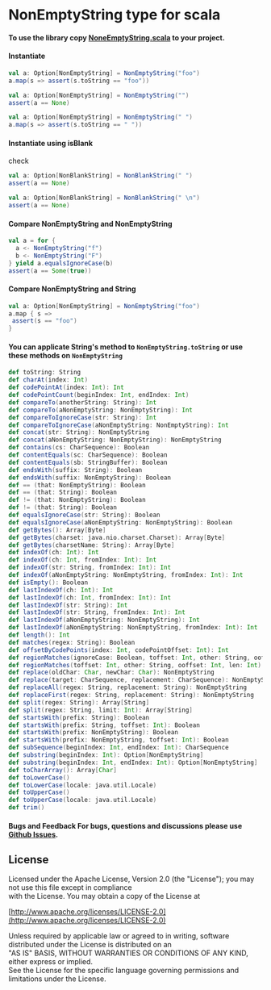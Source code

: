 # NonEmptyString type for scala  
 
#### To use the library copy [NoneEmptyString.scala](https://github.com/gekomad/non-empty-string/blob/master/src/main/scala/com/github/gekomad/nonemptystring/NonEmptyString.scala)  to your project.

#### Instantiate  
```scala 
val a: Option[NonEmptyString] = NonEmptyString("foo")  
a.map(s => assert(s.toString == "foo"))  
``` 

```scala 
val a: Option[NonEmptyString] = NonEmptyString("")  
assert(a == None)  
``` 

```scala
val a: Option[NonEmptyString] = NonEmptyString(" ")  
a.map(s => assert(s.toString == " "))  
``` 
#### Instantiate using isBlank

check 
```scala
val a: Option[NonBlankString] = NonBlankString(" ")  
assert(a == None)  
``` 

```scala
val a: Option[NonBlankString] = NonBlankString(" \n")  
assert(a == None)  
```   

#### Compare NonEmptyString and NonEmptyString  
  
```scala  
val a = for {  
  a <- NonEmptyString("f")
  b <- NonEmptyString("F")
} yield a.equalsIgnoreCase(b)  
assert(a == Some(true))  
```  
#### Compare NonEmptyString and String  
```scala
val a: Option[NonEmptyString] = NonEmptyString("foo")  
a.map { s =>  
 assert(s == "foo")
}  
```

#### You can applicate String's method to `NonEmptyString.toString` or use these methods   on `NonEmptyString`
```scala
def toString: String   
def charAt(index: Int)   
def codePointAt(index: Int): Int   
def codePointCount(beginIndex: Int, endIndex: Int)   
def compareTo(anotherString: String): Int   
def compareTo(aNonEmptyString: NonEmptyString): Int   
def compareToIgnoreCase(str: String): Int   
def compareToIgnoreCase(aNonEmptyString: NonEmptyString): Int   
def concat(str: String): NonEmptyString   
def concat(aNonEmptyString: NonEmptyString): NonEmptyString   
def contains(cs: CharSequence): Boolean   
def contentEquals(sc: CharSequence): Boolean   
def contentEquals(sb: StringBuffer): Boolean   
def endsWith(suffix: String): Boolean   
def endsWith(suffix: NonEmptyString): Boolean   
def == (that: NonEmptyString): Boolean   
def == (that: String): Boolean   
def != (that: NonEmptyString): Boolean   
def != (that: String): Boolean   
def equalsIgnoreCase(str: String): Boolean   
def equalsIgnoreCase(aNonEmptyString: NonEmptyString): Boolean   
def getBytes(): Array[Byte]   
def getBytes(charset: java.nio.charset.Charset): Array[Byte]   
def getBytes(charsetName: String): Array[Byte]   
def indexOf(ch: Int): Int   
def indexOf(ch: Int, fromIndex: Int): Int   
def indexOf(str: String, fromIndex: Int): Int   
def indexOf(aNonEmptyString: NonEmptyString, fromIndex: Int): Int   
def isEmpty(): Boolean   
def lastIndexOf(ch: Int): Int   
def lastIndexOf(ch: Int, fromIndex: Int): Int   
def lastIndexOf(str: String): Int   
def lastIndexOf(str: String, fromIndex: Int): Int   
def lastIndexOf(aNonEmptyString: NonEmptyString): Int   
def lastIndexOf(aNonEmptyString: NonEmptyString, fromIndex: Int): Int   
def length(): Int   
def matches(regex: String): Boolean   
def offsetByCodePoints(index: Int, codePointOffset: Int): Int   
def regionMatches(ignoreCase: Boolean, toffset: Int, other: String, ooffset: Int, len: Int)   
def regionMatches(toffset: Int, other: String, ooffset: Int, len: Int)   
def replace(oldChar: Char, newChar: Char): NonEmptyString   
def replace(target: CharSequence, replacement: CharSequence): NonEmptyString   
def replaceAll(regex: String, replacement: String): NonEmptyString   
def replaceFirst(regex: String, replacement: String): NonEmptyString   
def split(regex: String): Array[String]   
def split(regex: String, limit: Int): Array[String]   
def startsWith(prefix: String): Boolean   
def startsWith(prefix: String, toffset: Int): Boolean   
def startsWith(prefix: NonEmptyString): Boolean   
def startsWith(prefix: NonEmptyString, toffset: Int): Boolean   
def subSequence(beginIndex: Int, endIndex: Int): CharSequence   
def substring(beginIndex: Int): Option[NonEmptyString]   
def substring(beginIndex: Int, endIndex: Int): Option[NonEmptyString]   
def toCharArray(): Array[Char]   
def toLowerCase()   
def toLowerCase(locale: java.util.Locale)   
def toUpperCase()   
def toUpperCase(locale: java.util.Locale)   
def trim()   
 ``` 
 
 #### Bugs and Feedback For bugs, questions and discussions please use [Github Issues](https://github.com/gekomad/non-empty-string/issues).    
    
## License    
 Licensed under the Apache License, Version 2.0 (the "License"); you may not use this file except in compliance    
with the License. You may obtain a copy of the License at    
    
[http://www.apache.org/licenses/LICENSE-2.0](http://www.apache.org/licenses/LICENSE-2.0)    
    
Unless required by applicable law or agreed to in writing, software distributed under the License is distributed on an    
"AS IS" BASIS, WITHOUT WARRANTIES OR CONDITIONS OF ANY KIND, either express or implied.    
See the License for the specific language governing permissions and limitations under the License.
